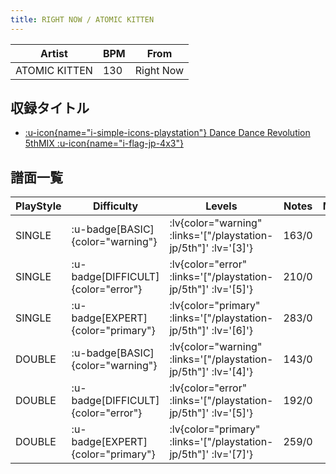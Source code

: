 ```yaml
---
title: RIGHT NOW / ATOMIC KITTEN
---
```


|Artist|BPM|From|
|------|---|----|
|ATOMIC KITTEN|130|Right Now|

## 収録タイトル

- [ :u-icon{name="i-simple-icons-playstation"} Dance Dance Revolution 5thMIX :u-icon{name="i-flag-jp-4x3"} ](/playstation-jp/5th)

## 譜面一覧

|PlayStyle|Difficulty|Levels|Notes|Movie|
|---------|----------|------|-----|-----|
|SINGLE| :u-badge[BASIC]{color="warning"} | :lv{color="warning" :links='["/playstation-jp/5th"]' :lv='[3]'} |163/0||
|SINGLE| :u-badge[DIFFICULT]{color="error"} | :lv{color="error" :links='["/playstation-jp/5th"]' :lv='[5]'} |210/0||
|SINGLE| :u-badge[EXPERT]{color="primary"} | :lv{color="primary" :links='["/playstation-jp/5th"]' :lv='[6]'} |283/0||
|DOUBLE| :u-badge[BASIC]{color="warning"} | :lv{color="warning" :links='["/playstation-jp/5th"]' :lv='[4]'} |143/0||
|DOUBLE| :u-badge[DIFFICULT]{color="error"} | :lv{color="error" :links='["/playstation-jp/5th"]' :lv='[5]'} |192/0||
|DOUBLE| :u-badge[EXPERT]{color="primary"} | :lv{color="primary" :links='["/playstation-jp/5th"]' :lv='[7]'} |259/0||
